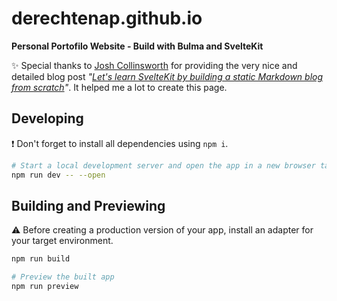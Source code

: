 # derechtenap.github.io

**Personal Portofilo Website - Build with Bulma and SvelteKit**

:sparkles: Special thanks to [Josh Collinsworth](https://joshcollinsworth.com/) for providing the very nice and detailed blog post _"[Let's learn SvelteKit by building a static Markdown blog from scratch](https://joshcollinsworth.com/blog/build-static-sveltekit-markdown-blog)"_. It helped me a lot to create this page.

## Developing

:heavy_exclamation_mark: Don't forget to install all dependencies using `npm i`.

```bash
# Start a local development server and open the app in a new browser tab
npm run dev -- --open
```

## Building and Previewing

:warning: Before creating a production version of your app, install an adapter for your target environment.

```bash
npm run build

# Preview the built app
npm run preview
```
